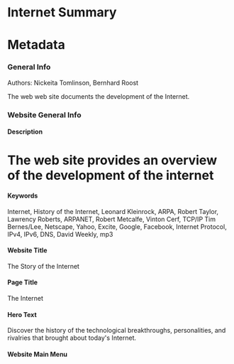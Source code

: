 # Internet Summary

# Metadata

### General Info

Authors: Nickeita Tomlinson, Bernhard Roost

The web web site documents the development of the Internet.

### Website General Info

#### Description

# The web site provides an overview of the development of the internet

#### Keywords

Internet, History of the Internet, Leonard Kleinrock, ARPA, Robert Taylor, Lawrency Roberts, ARPANET, Robert Metcalfe, Vinton Cerf, TCP/IP
Tim Bernes/Lee, Netscape, Yahoo, Excite, Google, Facebook, Internet Protocol, IPv4, IPv6, DNS, David Weekly, mp3

#### Website Title

The Story of the Internet

#### Page Title

The Internet

#### Hero Text

Discover the history  of the technological breakthroughs, personalities, and rivalries that brought about today's Internet.

#### Website Main Menu















